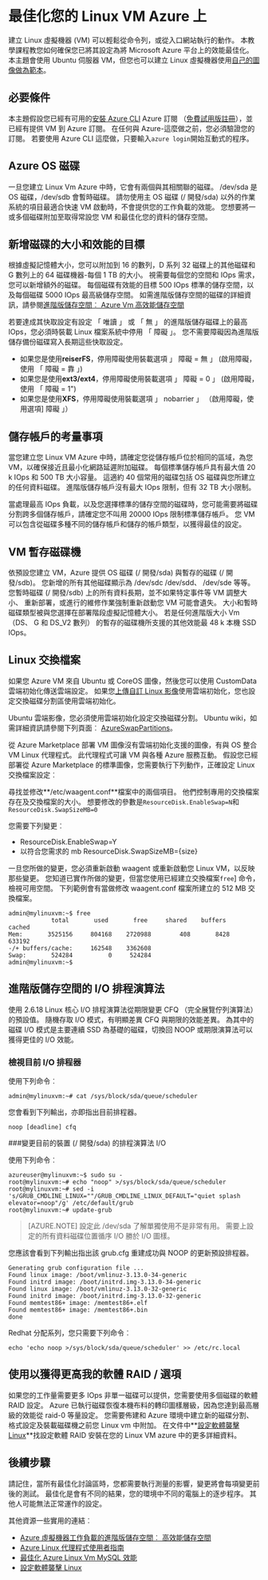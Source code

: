 <properties
    pageTitle="最佳化上 Azure 您 Linux VM |Microsoft Azure"
    description="進一步瞭解，請確定您已設定您的 Linux VM 上 Azure 最佳效能最佳化秘訣"
    keywords="linux 虛擬機器，虛擬機器 linux ubuntu 虛擬機器" 
    services="virtual-machines-linux"
    documentationCenter=""
    authors="rickstercdn"
    manager="timlt"
    editor="tysonn"
    tags="azure-resource-manager" />

<tags
    ms.service="virtual-machines-linux"
    ms.workload="infrastructure-services"
    ms.tgt_pltfrm="vm-linux"
    ms.devlang="na"
    ms.topic="article"
    ms.date="09/06/2016"
    ms.author="rclaus"/>

# <a name="optimize-your-linux-vm-on-azure"></a>最佳化您的 Linux VM Azure 上

建立 Linux 虛擬機器 (VM) 可以輕鬆從命令列，或從入口網站執行的動作。 本教學課程教您如何確保您已將其設定為將 Microsoft Azure 平台上的效能最佳化。 本主題會使用 Ubuntu 伺服器 VM，但您也可以建立 Linux 虛擬機器使用[自己的圖像做為範本](virtual-machines-linux-create-upload-generic.md)。  

## <a name="prerequisites"></a>必要條件

本主題假設您已經有可用的[安裝 Azure CLI](../xplat-cli-install.md) Azure 訂閱 （[免費試用版註冊](https://azure.microsoft.com/pricing/free-trial/)），並已經有提供 VM 到 Azure 訂閱。 在任何與 Azure-這麼做之前，您必須驗證您的訂閱。 若要使用 Azure CLI 這麼做，只要輸入`azure login`開始互動式的程序。 

## <a name="azure-os-disk"></a>Azure OS 磁碟

一旦您建立 Linux Vm Azure 中時，它會有兩個與其相關聯的磁碟。 /dev/sda 是 OS 磁碟，/dev/sdb 會暫時磁碟。  請勿使用主 OS 磁碟 (/ 開發/sda) 以外的作業系統的項目最適合快速 VM 啟動時，不會提供您的工作負載的效能。 您想要將一或多個磁碟附加至取得常設您 VM 和最佳化您的資料的儲存空間。 

## <a name="adding-disks-for-size-and-performance-targets"></a>新增磁碟的大小和效能的目標 

根據虛擬記憶體大小，您可以附加到 16 的數列，D 系列 32 磁碟上的其他磁碟和 G 數列上的 64 磁碟機器-每個 1 TB 的大小。 視需要每個您的空間和 IOps 需求，您可以新增額外的磁碟。 每個磁碟有效能的目標 500 IOps 標準的儲存空間，以及每個磁碟 5000 IOps 最高級儲存空間。  如需進階版儲存空間的磁碟的詳細資訊，請參閱[進階版儲存空間︰ Azure Vm 高效能儲存空間](../storage/storage-premium-storage.md)

若要達成其快取設定有設定 「 唯讀 」 或 「 無 」 的進階版儲存磁碟上的最高 IOps，您必須時裝載 Linux 檔案系統中停用 「 障礙 」。 您不需要障礙因為進階版儲存備份磁碟寫入長期這些快取設定。

- 如果您是使用**reiserFS**，停用障礙使用裝載選項 」 障礙 = 無 」 (啟用障礙，使用 「 障礙 = 靠 」)
- 如果您是使用**ext3/ext4**，停用障礙使用裝載選項 」 障礙 = 0 」 (啟用障礙，使用 「 障礙 = 1")
- 如果您是使用**XFS**，停用障礙使用裝載選項 」 nobarrier 」 （啟用障礙，使用選項] 障礙 」）

## <a name="storage-account-considerations"></a>儲存帳戶的考量事項

當您建立您 Linux VM Azure 中時，請確定您從儲存帳戶位於相同的區域，為您 VM，以確保接近且最小化網路延遲附加磁碟。  每個標準儲存帳戶具有最大值 20 k IOps 和 500 TB 大小容量。  這適約 40 個常用的磁碟包括 OS 磁碟與您所建立的任何資料磁碟。 進階版儲存帳戶沒有最大 IOps 限制，但有 32 TB 大小限制。 

當處理最高 IOps 負載，以及您選擇標準的儲存空間的磁碟時，您可能需要將磁碟分割跨多個儲存帳戶，請確定您不叫用 20000 IOps 限制標準儲存帳戶。 您 VM 可以包含從磁碟多種不同的儲存帳戶和儲存的帳戶類型，以獲得最佳的設定。 

## <a name="your-vm-temporary-drive"></a>VM 暫存磁碟機

依預設您建立 VM，Azure 提供 OS 磁碟 (/ 開發/sda) 與暫存的磁碟 (/ 開發/sdb)。  您新增的所有其他磁碟顯示為 /dev/sdc /dev/sdd、 /dev/sde 等等。 您暫時磁碟 (/ 開發/sdb) 上的所有資料長期，並不如果特定事件等 VM 調整大小、 重新部署，或進行的維修作業強制重新啟動您 VM 可能會遺失。  大小和暫時磁碟類型被與您選擇在部署階段虛擬記憶體大小。 若是任何進階版大小 Vm （DS、 G 和 DS_V2 數列） 的暫存的磁碟機所支援的其他效能最 48 k 本機 SSD IOps。 

## <a name="linux-swap-file"></a>Linux 交換檔案

如果您 Azure VM 來自 Ubuntu 或 CoreOS 圖像，然後您可以使用 CustomData 雲端初始化傳送雲端設定。 如果您[上傳自訂 Linux 影像](virtual-machines-linux-upload-vhd.md)使用雲端初始化，您也設定交換磁碟分割區使用雲端初始化。

Ubuntu 雲端影像，您必須使用雲端初始化設定交換磁碟分割。 Ubuntu wiki，如需詳細資訊請參閱下列頁面︰ [AzureSwapPartitions](https://wiki.ubuntu.com/AzureSwapPartitions)。

從 Azure Marketplace 部署 VM 圖像沒有雲端初始化支援的圖像，有與 OS 整合 VM Linux 代理程式。 此代理程式可讓 VM 與各種 Azure 服務互動。 假設您已經部署從 Azure Marketplace 的標準圖像，您需要執行下列動作，正確設定 Linux 交換檔案設定︰

尋找並修改**/etc/waagent.conf**檔案中的兩個項目。 他們控制專用的交換檔案存在及交換檔案的大小。 想要修改的參數是`ResourceDisk.EnableSwap=N`和`ResourceDisk.SwapSizeMB=0` 

您需要下列變更︰

* ResourceDisk.EnableSwap=Y
* 以符合您需求的 mb ResourceDisk.SwapSizeMB={size} 

一旦您所做的變更，您必須重新啟動 waagent 或重新啟動您 Linux VM，以反映那些變更。  您知道已實作所做的變更，但當您使用已經建立交換檔案`free`] 命令，檢視可用空間。 下列範例會有當做修改 waagent.conf 檔案所建立的 512 MB 交換檔案。

    admin@mylinuxvm:~$ free
                total       used       free     shared    buffers     cached
    Mem:       3525156     804168    2720988        408       8428     633192
    -/+ buffers/cache:     162548    3362608
    Swap:       524284          0     524284
    admin@mylinuxvm:~$
 
## <a name="io-scheduling-algorithm-for-premium-storage"></a>進階版儲存空間的 I/O 排程演算法

使用 2.6.18 Linux 核心 I/O 排程演算法從期限變更 CFQ （完全展覽佇列演算法） 的預設值。 隨機存取 I/O 模式，有明顯差異 CFQ 與期限的效能差異。  為其中的磁碟 I/O 模式是主要連續 SSD 為基礎的磁碟，切換回 NOOP 或期限演算法可以獲得更佳的 I/O 效能。

### <a name="view-the-current-io-scheduler"></a>檢視目前 I/O 排程器

使用下列命令︰  

    admin@mylinuxvm:~# cat /sys/block/sda/queue/scheduler

您會看到下列輸出，亦即指出目前排程器。  

    noop [deadline] cfq

###<a name="change-the-current-device-devsda-of-io-scheduling-algorithm"></a>變更目前的裝置 (/ 開發/sda) 的排程演算法 I/O

使用下列命令︰  

    azureuser@mylinuxvm:~$ sudo su -
    root@mylinuxvm:~# echo "noop" >/sys/block/sda/queue/scheduler
    root@mylinuxvm:~# sed -i 's/GRUB_CMDLINE_LINUX=""/GRUB_CMDLINE_LINUX_DEFAULT="quiet splash elevator=noop"/g' /etc/default/grub
    root@mylinuxvm:~# update-grub

>[AZURE.NOTE] 設定此 /dev/sda 了解單獨使用不是非常有用。 需要上設定的所有資料磁碟位置循序 I/O 勝於 I/O 圖樣。  

您應該會看到下列輸出指出該 grub.cfg 重建成功與 NOOP 的更新預設排程器。  

    Generating grub configuration file ...
    Found linux image: /boot/vmlinuz-3.13.0-34-generic
    Found initrd image: /boot/initrd.img-3.13.0-34-generic
    Found linux image: /boot/vmlinuz-3.13.0-32-generic
    Found initrd image: /boot/initrd.img-3.13.0-32-generic
    Found memtest86+ image: /memtest86+.elf
    Found memtest86+ image: /memtest86+.bin
    done

Redhat 分配系列，您只需要下列命令︰   

    echo 'echo noop >/sys/block/sda/queue/scheduler' >> /etc/rc.local

## <a name="using-software-raid-to-achieve-higher-iops"></a>使用以獲得更高我的軟體 RAID / 選項

如果您的工作量需要更多 IOps 非單一磁碟可以提供，您需要使用多個磁碟的軟體 RAID 設定。 Azure 已執行磁碟恢復本機布料的轉印圖樣層級，因為您達到最高層級的效能從 raid-0 等量設定。  您需要佈建和 Azure 環境中建立新的磁碟分割、 格式設定及裝載磁碟機之前您 Linux vm 中附加。  在文件中**[設定軟體襲擊 Linux](virtual-machines-linux-configure-raid.md)**找設定軟體 RAID 安裝在您的 Linux VM azure 中的更多詳細資料。


## <a name="next-steps"></a>後續步驟

請記住，當所有最佳化討論區時，您都需要執行測量的影響，變更將會每項變更前後的測試。  最佳化是會有不同的結果，您的環境中不同的電腦上的逐步程序。  其他人可能無法正常運作的設定。

其他資源一些實用的連結︰ 

- [Azure 虛擬機器工作負載的進階版儲存空間︰ 高效能儲存空間](../storage/storage-premium-storage.md)
- [Azure Linux 代理程式使用者指南](virtual-machines-linux-agent-user-guide.md)
- [最佳化 Azure Linux Vm MySQL 效能](virtual-machines-linux-classic-optimize-mysql.md)
- [設定軟體襲擊 Linux](virtual-machines-linux-configure-raid.md)
